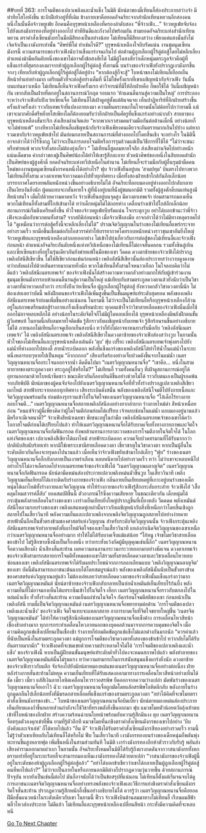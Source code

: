 ##บทที่ 363: การโจมตีของเปลวเพลิงและน้ำแข็ง
ในมิติ
นัยน์ตาของมี่เทียนอี้ส่องประกายสว่างจ้า มีท่าทียโสโอหังขึ้น ชะงักฝีเท้าอยู่ที่ที่เดิม
ข้างกายเขาคือยอดอัจฉริยะจากสำนักเทียนหยวนอีกสองคน หนึ่งในนั้นคือจ้าวหยูเฟ่ย อีกคนคือบุรุษหน้าเหลืองที่ครองลำดับสอง
“พี่จ้าวเฟิง...”
จ้าวหยูเฟ่ยจับจ้องไปยังแสงมังกรทองที่อยู่ห่างออกไป ท่าทียินดีและกังวลไปพร้อมกัน
สามยอดอัจฉริยะแห่งสำนักเทียนหยวน ตราคำสั่งเซียนมังกรในมือมีสีทองเป็นอย่างน้อย โม่เทียนอี้มีสีทองสว่าง เพียงแค่แสงนั้นยังไม่เจิดจ้าเป็นเงามังกรเท่านั้น
“ศิษย์พี่โม่ ทำเช่นไรดี?”
บุรุษหน้าเหลืองใจบีบรัดแน่น
งานชุมนุมเซียนมังกรนี้ ความสามารถของจ้าวเฟิงนับว่าแข็งแกร่งจนเกินไป ต่อต้านผู้ถูกเลือกผู้ไร้คู่ต่อสู้โดยไม่หลีกเลี่ยง ตำแหน่งม้ามืดอันดับหนึ่งของเขาไม่อาจตั้งข้อสงสัยได้
ไม่มีผู้ใดสงสัยว่าเด็กหนุ่มตระกูลจ้าวคือผู้ที่แข็งแกร่งที่สุดรองลงมาจากห้าผู้ถูกเลือกผู้ไร้คู่ต่อสู้
ทั้งยามนี้ บนร่างของจ้าวเฟิงยังปรากฏเงามังกรขึ้นจางๆ เทียบกับห้าผู้ถูกเลือกผู้ไร้คู่ต่อสู้ได้อยู่บ้าง
“หากต้องสู้ก็จะสู้”
ใบหน้าของโม่เทียนอี้เยือกเย็น สีหน้าย่ำแย่อย่างมาก เตรียมตัวที่จะต่อสู้อย่างเต็มที่ นี่ไม่ใช่ครั้งแรกที่เขาเผชิญหน้ากับจ้าวเฟิง
วันนั้นบนแท่นดาวเหนือ
โม่เทียนอี้เห็นจ้าวเฟิงครั้งแรก คำวิจารณ์ที่มีให้อีกฝ่ายคือ ก็พอใช้ได้
วันนี้เผชิญหน้ากัน เขากลับเป็นฝ่ายที่ตกอยู่ในสถานการณ์วิกฤต
รอบแรก ‘ห้าแดนดิ้นรนสู่ความเป็นใหญ่’ การประลองระหว่างจ้าวเฟิงกับปิงเว่ยเซียนจื่อ โม่เทียนอี้ได้เฝ้าดูอยู่ตั้งแต่ต้นจนจบ เห็นปาฏิหาริย์ที่อีกฝ่ายสร้างขึ้นครั้งแล้วครั้งเล่า ราวกับเทพเจ้าที่แปลงกายลงมา ความตื่นตระหนกในใจยามนั้นไม่ด้อยไปกว่ายามนี้
แม้เขาจะมากศักดิ์ศรีหยิ่งยโสเพียงใดก็ต้องยอมรับว่าอีกฝ่ายเป็นศัตรูที่แข็งแกร่งอย่างน่ากลัว
สายตาของบุรุษหน้าเหลืองสั่นระริก ส่งเสียงผ่านจิตเอ่ย “หากพวกเราสามคนร่วมมือกันต่อต้านเด็กนี่ อย่างน้อยก็จะไม่พ่ายแพ้”
บางทีหากโม่เทียนอี้เผชิญหน้ากับจ้าวเฟิงเพียงคนเดียวจะอันตรายมากเกินไปบ้าง แต่หากรวมเขากับจ้าวหยูเฟ่ยเข้าไป มันย่อมกลายเป็นสถานการณ์ที่ต่างออกไปโดยสิ้นเชิง
จะอย่างไร ในมิตินี้อาจกล่าวได้ว่าไร้ซึ่งกฎ ไม่ว่าจะเป็นการลอบโจมตีหรือการรุมล้วนแต่เป็นวิธีการที่ใช้ได้
“ไม่ว่าจะชนะหรือพ่ายแพ้ พวกเจ้าทั้งสองไม่ต้องยุ่งเกี่ยว ”
โม่เทียนอี้สูดลมหายใจลึก ส่งเสียงผ่านจิตไปอย่างหนักแน่นเด็ดขาด
คำกล่าวของผู้เป็นศิษย์น้องได้ทำให้เขารู้สึกละอาย
หัวหน้าศิษย์ของหนึ่งในสิบยอดสำนัก เป็นศิษย์ของผู้สูงศักดิ์ ยอดอัจฉริยะแห่งทวีปเหนือในตำนาน โม่เทียนอี้จะร่วมมือกับผู้อื่นรุมม้ามืดคนใหม่ของงานชุมนุมเซียนมังกรคนหนึ่งได้อย่างไร?
ฟุบ
จ้าวเฟิงยืนอยู่บน ‘สามปทุม’ บินตรงไปทางพวกโม่เทียนอี้ทั้งสาม ดวงตาเทพเจ้ากวาดมองไปทั่วทุกทิศทาง
เมื่อทั้งสองฝ่ายเข้าใกล้กันอีกเล็กน้อย
บรรยากาศโดยรอยพลันหนักหน่วงขึ้นอย่างอธิบายไม่ได้ อัจฉริยะที่ลอบมองอยู่ห่างออกไปกลับกลายเป็นเงียบงันยิ่งนัก ผู้คนแทบจะกลั้นหายใจ
ผู้ที่นั่งอยู่บนที่นั่งผู้ชมนอกมิติ รวมทั้งผู้สูงศักดิ์บนแท่นสูงมีสีหน้าสนใจ เต็มไปด้วยความคาดหวัง
จ้าวเฟิงยืนอยู่บนจุดสูง มีดวงตาเทพเจ้า ย่อมสามารถมองเห็นพวกโม่เทียนอี้ทั้งสามที่ใกล้เข้ามาได้
ทว่าเด็กหนุ่มไม่ได้ถอยห่าง เคลื่อนร่างเข้าไปใกล้อีกเล็กน้อย
สถานการณ์เริ่มตึงเครียดยิ่งขึ้น
หัวใจของจ้าวหยูเฟ่ยบีบรัดแน่น ใจกระตุกวูบ อย่าได้บอกข้านะว่าพี่จ้าวเฟิงจะลงมือกับพวกตนทั้งสาม?
จากสถิติก่อนหน้า เมื่อจ้าวเฟิงลงมือ อาจกล่าวได้ว่าไม่มีทางหลุดรอดไปได้
“ดูเหมือนว่าการต่อสู้ครั้งนี้จะหลีกเลี่ยงไม่ได้”
ปราณจิตวิญญาณในร่างของโม่เทียนอี้แพร่กระจายอย่างรวดเร็ว ยกมือขึ้นเชื่อมต่อกับไอสวรรค์ทำให้บรรยากาศโดยรอบหนักหน่วงราวขุนเขาอันยิ่งใหญ่
จ้าวหยูเฟ่ยและบุรุษหน้าเหลืองล่าถอยออกห่าง ไม่เข้าไปยุ่งเกี่ยวกับการต่อสู้ของโม่เทียนอี้และจ้าวเฟิง
ก่อนหน้า ตำแหน่งอัจฉริยะอันดับหนึ่งแห่งทวีปเหนือของโม่เทียนอี้ไม่อาจสั่นคลอน รวมทั้งซินอู๋เหินและเซี่ยเซียนชางที่อยู่ในรุ่นเดียวกันยังพ่ายแพ้ในมือของเขา
วืดดด
ดวงตาซ้ายของจ้าวเฟิงได้ปรากฏเพลิงอัสนีสีเขียวขึ้น ไม่ใช่สีเขียวอ่อนเช่นก่อนหน้า
เพลิงอัสนีสีเขียวนั้นส่องประกายสว่างวาบดูงดงาม ทว่ากลับแฝงไปด้วยอันตรายมากมายยิ่งนัก
พวกโม่เทียนอี้ทั้งสามใจหนาวเยือก ในใจลอบคิดว่าไม่ดีแล้ว
‘เพลิงอัสนีเนตรเทพเจ้า’ ของจ้าวเฟิงนั้นได้สร้างความหวาดกลัวอย่างมากให้กับผู้เข้าร่วมงานชุมนุมเซียนมังกรรอบห้าแดนดิ้นรนสู่ความเป็นใหญ่ แม้เทียบกับสามตระกูลดวงตาแล้วยังนับว่าเป็นวิชาดวงตาที่น่าหวาดกลัวกว่า
กระทั่งปิงเว่ยเซียนจื่อ ผู้ถูกเลือกผู้ไร้คู่ต่อสู้ ยังหวาดกลัววิชาดวงตานี้นัก
ไม่ต้องเอ่ยเลยว่าบัดนี้ พลังฝึกตนของจ้าวเฟิงได้เพิ่มสูงขึ้นเป็นขั้นมนุษย์แท้ระดับสุดยอด พลังของเพลิงอัสนีเนตรเทพเจ้าย่อมเพิ่มขึ้นอย่างแน่นอน
ในยามนี้
ไม่ว่าจะเป็นโม่เทียนอี้หรือบุรุษหน้าเหลืองก็ล้วนอยู่ในสภาพเตรียมต่อสู้ร่างกายเกร็งแข็งเตรียมปะทะ
ทุกคนเข้าใจว่าวิชาสายเลือดของจ้าวเฟิงนั้นเมื่อใช้ออกไม่อาจหลบหลีกได้ อย่างน้อยในระดับจิตใจก็ไม่มีผู้ใดหลบเลี่ยงได้
บุรุษหน้าเหลืองมีพลังฝึกตนขั้นผู้วิเศษแท้ ในยามนี้กลับลมหายใจติดขัด รู้สึกราวกับเผชิญหน้ากับเทพเจ้า รู้สึกร้อนรนขึ้นอย่างอธิบายไม่ได้
ภายนอกโม่เทียนอี้อาจดูเยือกเย็นสงบนิ่ง ทว่าก็ยังไม่อาจหาหนทางรับมือกับ ‘เพลิงอัสนีเนตรเทพเจ้า’ ได้
เพลิงอัสนีเนตรเทพเจ้า
เพลิงอัสนีสีเขียวในดวงตาซ้ายของจ้าวเฟิงส่องสว่างวูบ
ในยามนั้น
หัวใจของโม่เทียนอี้และบุรุษหน้าเหลืองเต้นดัง ‘ตุบ’
ฟุ่บ เปรี้ยะ
เพลิงอัสนีเนตรเทพเจ้าพุ่งตรงไปยังแม่น้ำที่ห่างออกไปสองลี้ สายน้ำระเบิดออก
พลังที่แข็งแกร่งของเพลิงอัสนีได้ทำให้น้ำในแม่น้ำในระยะหนึ่งหลารอบๆหายไปเป็นหลุม
“อ๊ากกกกก”
เสียงกรีดร้องอย่างเจ็บปวดดังขึ้นจากในแม่น้ำ เนตรวิญญาณหนานจื่อกระโจนออกจากน้ำ ดีดดิ้นไปมา
“เนตรวิญญาณหนานจื่อ”
“เขาคือ... หนึ่งในสามทายาทของตระกูลดวงตา ตระกูลอู๋ใช่หรือไม่?”
โม่เทียนอี้ รวมทั้งคนอื่นๆ ที่เฝ้าดูสถานการณ์อยู่ได้อุทานออกมาด้วยใบหน้าซีดขาว ขณะเดียวกันก็ลอบยินดีขึ้นอย่างช่วยไม่ได้ ราวกับตนเองเป็นผู้รอดพ้นจากภัยพิบัติ
นัยน์ตาของผู้คนจับจ้องไปยังเนตรวิญญาณหนานจื่อที่ทั่วทั้งร่างปรากฏเปลวเพลิงสีเขียวเผาไหม้ สายฟ้ากระจายออกทุกทิศทาง เสียงระเบิดดังสนั่น
พลังของเพลิงอัสนีโจมตีไปยังกายเนื้อและจิตวิญญาณพร้อมกัน ย่อมต้องรุกรานเข้าไปในจิตใจของเนตรวิญญาณหนานจื่อ
“ไอ้เด็กไร้ยางอาย ลอบโจมตี...”
เนตรวิญญาณหนานจื่อสลายเพลิงอัสนีลงอย่างยากลำบาก ร่างกายไหม้ดำ สีหน้าเหนื่อยอ่อน
“คนแซ่จ้าวผู้นี้เพียงคิดว่าผู้ใดโจมตีก่อนย่อมได้เปรียบ เจ้าหลบซ่อนในแม่น้ำ แอบมองอยู่นานแล้ว มีหรือจะมีเจตนาดี?”
จ้าวเฟิงสีหน้าเฉยชา ชัยชนะอยู่ในกำมือ
เพลิงอัสนีเนตรเทพเจ้าของเขาได้คว้าโอกาสโจมตีก่อนได้เปรียบไปแล้ว ทำให้เนตรวิญญาณหนานจื่อได้รับบาดเจ็บทั้งทางกายภาพและจิตใจ
เนตรวิญญาณหนานจื่อกัดฟันกรอด ยังพอต้านทานการอาละวาดของการโจมตีภายในจิตใจได้
ในโลกแห่งจิตของเขา เปลวเพลิงสีเขียวได้เผาไหม้ สายฟ้าระเบิดออก ความเจ็บปวดทรมานที่ได้รับมากกว่าปกตินับสิบนับร้อยเท่า
หากมิใช่เพราะเขามีสายเลือดดวงตา เชี่ยวชาญในวิชาดวงตา หากเป็นผู้อื่นในระดับเดียวกันก็คงจะทรุดลงไปนานแล้ว
เมื่อเห็นว่าจ้าวเฟิงขยับเข้ามาใกล้เล็กๆ “ฟุบ” ร่างของเนตรวิญญาณหนานจื่อก็กลับกลายเป็นเงาพร่าเลือน หลบหนีหายไปอย่างรวดเร็ว
ทว่า
ไม่ว่าเขาจะหลบหนีไปอย่างไรก็ไม่อาจเล็ดรอดไปจากเนตรเทพเจ้าของจ้าวเฟิงได้
“เนตรวิญญาณผลาญจิต”
เนตรวิญญาณหนานจื่อกัดฟันกรอด นัยน์ตามืดหม่นส่องประกายเปลวเพลิงหม่นมัวขึ้นวูบ
ในเสี้ยววินาที เพลิงวิญญาณเย็นเยียบก็ได้เกาะติดกับร่างกายของจ้าวเฟิง
กลิ่นอายเย็นเยียบหดหู่ที่เกาะอยู่บนร่างของเด็กหนุ่มได้เผาไหม้ทั้งร่างกายและจิตวิญญาณ ทำให้ร่างกายของจ้าวเฟิงรู้สึกกระสับกระส่าย
จ้าวเฟิงใส่ ‘เสื้อคลุมไหมสวรรค์ลี้ลับ’ ยอดสมบัติชิ้นนี้ ตัวอาภรณ์ไร้ซึ่งความเสียหาย ในขณะเดียวกัน เด็กหนุ่มได้กระตุ้นพลังสายเลือดในร่างของเขา เงาร่างเย็นเยียบยิ่งใหญ่ปรากฏขึ้นที่เบื้องหลัง
วืดดดด
พลังเหมันต์อัสนีไหลวนรอบร่างของเขา เพลิงแสนหดหู่เหล่านั้นราวกับเผชิญหน้ากับสิ่งที่เหนือกว่าโดยสิ้นเชิงถูกสลายไปในเสี้ยววินาที
พลังความเย็นและเปลวเพลิงจากเพลิงจิตวิญญาณถูกสลายไปอย่างง่ายดาย
สายฟ้านั้นถือเป็นขั้วตรงข้ามของศาสตร์แห่งวิญญาณ
สำหรับระดับจิตวิญญาณนั้น จ้าวเฟิงกระตุ้นเพลิงอัสนีเนตรเทพเจ้าทำลายพลังที่เผาไหม้จิตใจของเขาในเสี้ยววินาที
แหล่งกำเนิดจิตวิญญาณของเขาเหนือกว่าเนตรวิญญาณหนานจื่ออย่างมาก ทำให้ไม่ได้รับบาดเจ็บแม้แต่น้อย
“ไอ้หนู เจ้าขโมยวิชาสายเลือดของข้าไป ไม่รู้สึกซาบซึ้งนับเป็นเรื่องหนึ่ง ทว่ากระทั่งแว้งกัดผู้มีบุญคุณเช่นนี้อีก”
เนตรวิญญาณหนานจื่อตวาดเสียงดัง น้ำเสียงสั่นสะท้าน เผยความลนลานกระวนกระวายออกมาอย่างชัดเจน
ดวงตาเทพเจ้าของจ้าวเฟิงสามารถสลายการโจมตีทั้งหมดของเขาได้รวมทั้งสายเลือดดวงตาและวิชาเคลื่อนไหวหลบซ่อนของเขา
เพลิงอัสนีเนตรเทพเจ้าได้รับผลประโยชน์จากการลอกเลียนแบบ ‘เพลิงวิญญาณผลาญจิต’ ของเขา บัดนี้มันสามารถเอาชนะต้นแบบได้โดยสมบูรณ์แล้ว
พลังของเพลิงอัสนีนั้นนับเป็นขั้วตรงข้ามของศาสตร์แห่งวิญญาณอยู่แล้ว ไม่ต้องเอ่ยเลยว่าสายเลือดดวงตาของจ้าวเฟิงนั้นแข็งแกร่งกว่ามาก
เนตรจิตวิญญาณเหมันต์
นัยน์ตาซ้ายของจ้าวเฟิงกลับกลายเป็นบ่อน้ำเหมันต์เย็นเยียบไร้ก้นบึ้ง พลังความเย็นที่ไม่อาจมองเห็นได้แทรกซึมเข้าไปในจิตใจ
เฮือก
เนตรวิญญาณหนานจื่อราวกับตกลงไปในหล่มน้ำแข็ง ทั่วทั้งร่างสั่นสะท้าน ความเย็นแผ่ซ่านในจิตใจ กัดกร่อนโจมตีสติของเขา
ก่อนหน้าเป็นเพลิงอัสนี ยามนี้เป็นจิตวิญญาณเหมันต์
เนตรวิญญาณหนานจื่อพยายามต่อต้าน ‘การโจมตีของเปลวเพลิงและน้ำแข็ง’ ของจ้าวเฟิง จิตใจแทบจะแหลกสลาย อาการบาดเจ็บที่จิตใจขยายใหญ่ขึ้น
‘เนตรจิตวิญญาณเหมันต์’ ได้ทำให้ความรู้สึกนึกคิดของเนตรวิญญาณหนานจื่อแข็งค้าง การเคลื่อนไหวสีหน้าเชื่องช้าอย่างมาก
ทุกการกระทำเคลื่อนไหวภายนอกของบุคคลล้วนมาจากการควบคุมของจิตใจ
เมื่อความคิดถูกแช่แข็งเปลี่ยนเป็นเชื่องช้า ร่างกายก็ย่อมติดขัดถูกแช่แข็งไม่แตกต่างกันมากนัก
“ควรค่าแล้วที่นับเป็นหนึ่งในสามตระกูลดวงตา แม้ถูกการโจมตีของวิชาดวงตาทั้งสองของข้าเข้าไป ทว่ากลับไม่ได้รับอันตรายมากนัก”
จ้าวเฟิงอดที่จะชมเชยด้วยความประหลาดใจไม่ได้
‘การโจมตีของเปลวเพลิงและน้ำแข็ง’ ของจ้าวเฟิงนี้ หากเป็นผู้ฝึกตนขั้นมนุษย์แท้ระดับต่ำทั่วไปคงจะหมดสภาพไปแล้ว
พลังทำลายของเนตรจิตวิญญาณเหมันต์นั้นไม่รุนแรง ทว่าความสามารถในการสนับสนุนแข็งแกร่งยิ่งนัก
ดวงตาซ้ายของจ้าวเฟิงราวกับผลึก จับจ้องไปยังนัยน์ตาหมองหม่นของเนตรวิญญาณหนานจื่ออย่างต่อเนื่อง ฝ่ายหลังร่างกายสั่นสะท้านไม่หยุด ความเย็นเยียบที่ได้รับแสดงออกมาทางการเคลื่อนไหวสีหน้าอย่างเห็นได้ชัด
เมี้ยว เมี้ยว
แส้สีเงินลายโลหิตเคลื่อนไหวราวอสรพิษ ยืดออกจากความว่างเปล่า มัดพันร่างของเนตรวิญญาณหนานจื่อเอาไว้
ฉัวะ
เนตรวิญญาณหนานจื่อถูกมัดโดยแส้อสรพิษโลหิตลึกลับ พลังภายในร่างถูกดูดกลืนไปเล็กน้อยทั้งที่มีมรดกสายเลือดที่แข็งแกร่งของสามตระกูลดวงตา
“อย่าได้คิดที่จะขโมยตราคำสั่งเซียนมังกรของข้า...”
ใบหน้าของเนตรวิญญาณหนานจื่อบิดเบี้ยว นัยน์ตาหมองหม่นส่องประกายเย็นเยียบแดงก่ำขึ้นหลายส่วนกำลังจะใช้วิชาที่ทรงพลังยิ่งขึ้นออกมา
ฟุบ
แมวขโมยตัวน้อยตวัดอุ้งเท้าตบเข้าที่ใบหน้าของอีกฝ่าย สร้างความร้อนฉ่าบนใบหน้าพร้อมกับความรู้สึกมึนงง
ตุบ
เนตรวิญญาณหนานจื่อทรุดตัวลงคุกเข่าที่พื้น ยามที่รู้ตัวอีกที แมวขโมยที่ฉกชิงตราคำสั่งเซียนมังกรของเขาไปอย่าง ‘บีบบังคับและเจ้าเล่ห์’ ก็ได้หายไปแล้ว
“อืม ดี”
จ้าวเฟิงได้รับตราคำสั่งเซียนมังกรสีทองอย่างรวดเร็ว ยามนี้ไม่รู้ว่าตัวเขาเทียบกับโม่เทียนอี้ได้หรือไม่
ฟึบ
ในเสี้ยววินาที เงามังกรทองบนร่างของเด็กหนุ่มก็พลันพุ่งทะยานขึ้นสูงหลายฟุต เพิ่มขึ้นหนึ่งในสามส่วนทันที
ในมิติ เงาร่างมังกรทองอีกห้าตัวราวกับรับรู้ พลันส่งเสียงคำรามออกมาแผ่วเบา
ในยามนั้น อัจฉริยะทั้งหมดในมิติได้รับรู้ถึงแรงกดดันจากวาสนามังกรทั้งหก
ตราบเท่าที่อยู่ในระยะร้อยลี้จะสามารถมองเห็นเงามังกรทองได้ด้วยตาเปล่า
“วาสนามังกรของจ้าวเฟิงผู้นี้อยู่ในระดับของห้าผู้ถูกเลือกผู้ไร้คู่ต่อสู้แล้ว”
“อย่าได้บอกข้าเชียวว่าเขาได้กลายเป็นผู้ถูกเลือกผู้ไร้คู่ต่อสู้คนที่หกไปแล้ว?”
ไม่ว่าจะเป็นภายในหรือภายนอกมิติต่างก็ปรากฏความวุ่นวายขึ้น
ด้วยสถานการณ์ปัจจุบัน หากยังเป็นเช่นนี้ต่อไป มันก็อาจนับได้ว่าเป็นข้อสรุปที่แน่นอน
โม่เทียนอี้ตั้งแต่เริ่มจนจบได้ดูการเอาชนะเนตรจิตวิญญาณหนานจื่ออย่างทรงพลังของจ้าวเฟิงและวิธีการแย่งชิงตราคำสั่งเซียนมังกร จิตใจสั่นสะท้าน ปรากฏความรู้สึกหนักอึ้งขึ้นอย่างอธิบายไม่ได้
ควรรู้ว่า เนตรวิญญาณหนานจื่อคือยอดฝีมือชั้นแนวหน้าในระดับเดียวกับเขา
ในยามนี้
ฟิ้วว
จ้าวเฟิงบินต้านลมมาทางโม่เทียนอี้ เรือนผมสีฟ้าพลิ้วไหวส่องประกาย
ไม่ดีแล้ว
โม่เทียนอี้และบุรุษหน้าเหลืองเปลี่ยนสีหน้า กระทั่งมีความคิดที่จะหลบหนี


[Go To Next Chapter]( ./143.md)
